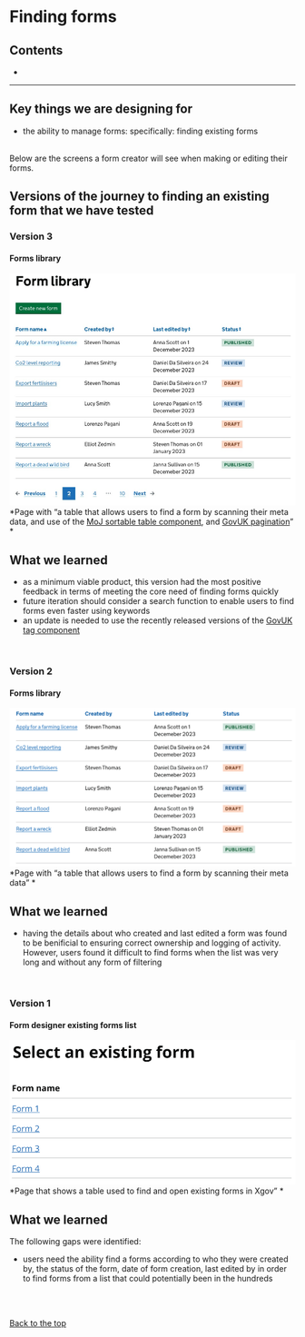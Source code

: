 # Finding forms

## Contents
-
___

## Key things we are designing for
- the ability to manage forms: specifically: finding existing forms

<br>
Below are the screens a form creator will see when making or editing their forms.

## Versions of the journey to finding an existing form that we have tested

### Version 3

#### Forms library
![form library](/app/design/assets/form-library-v3.jpeg)
<br> *Page with “a table that allows users to find a form by scanning their meta data, and use of the [MoJ sortable table component](https://design-patterns.service.justice.gov.uk/components/sortable-table/), and [GovUK pagination](https://design-system.service.gov.uk/components/pagination/#:~:text=For%20navigating%20between%20pages%20of%20items)” *

## What we learned
- as a minimum viable product, this version had the most positive feedback in terms of meeting the core need of finding forms quickly
- future iteration should consider a search function to enable users to find forms even faster using keywords
- an update is needed to use the recently released versions of the [GovUK tag component](https://design-system.service.gov.uk/components/tag/)

<br>


### Version 2

#### Forms library
![form library](/app/design/assets/form-library-v2.png)
<br> *Page with “a table that allows users to find a form by scanning their meta data” *

## What we learned
- having the details about who created and last edited a form was found to be benificial to ensuring correct ownership and logging of activity. However, users found it difficult to find forms when the list was very long and without any form of filtering

<br>

### Version 1

#### Form designer existing forms list

![XGov find an existing form journey screenshot 1](/app/design/assets/xgov-as-is-existing-forms2.png)
<br> *Page that shows a table used to find and open existing forms in Xgov” *


## What we learned

The following gaps were identified:
- users need the ability find a forms according to who they were created by, the status of the form, date of form creation, last edited by in order to find forms from a list that could potentially been in the hundreds

<br>



<br>

[Back to the top](#prototype-version-6)
